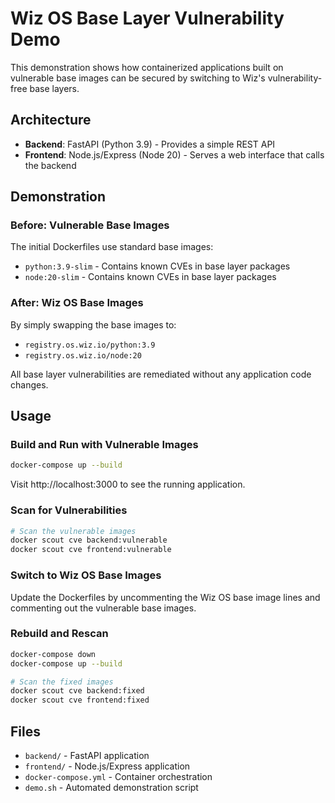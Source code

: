 # Wiz OS Base Layer Vulnerability Demo

This demonstration shows how containerized applications built on vulnerable base images can be secured by switching to Wiz's vulnerability-free base layers.

## Architecture

- **Backend**: FastAPI (Python 3.9) - Provides a simple REST API
- **Frontend**: Node.js/Express (Node 20) - Serves a web interface that calls the backend

## Demonstration

### Before: Vulnerable Base Images

The initial Dockerfiles use standard base images:
- `python:3.9-slim` - Contains known CVEs in base layer packages
- `node:20-slim` - Contains known CVEs in base layer packages

### After: Wiz OS Base Images

By simply swapping the base images to:
- `registry.os.wiz.io/python:3.9`
- `registry.os.wiz.io/node:20`

All base layer vulnerabilities are remediated without any application code changes.

## Usage

### Build and Run with Vulnerable Images

```bash
docker-compose up --build
```

Visit http://localhost:3000 to see the running application.

### Scan for Vulnerabilities

```bash
# Scan the vulnerable images
docker scout cve backend:vulnerable
docker scout cve frontend:vulnerable
```

### Switch to Wiz OS Base Images

Update the Dockerfiles by uncommenting the Wiz OS base image lines and commenting out the vulnerable base images.

### Rebuild and Rescan

```bash
docker-compose down
docker-compose up --build

# Scan the fixed images
docker scout cve backend:fixed
docker scout cve frontend:fixed
```

## Files

- `backend/` - FastAPI application
- `frontend/` - Node.js/Express application
- `docker-compose.yml` - Container orchestration
- `demo.sh` - Automated demonstration script
